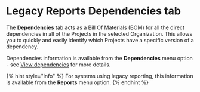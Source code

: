 # Legacy Reports Dependencies tab

The **Dependencies** tab acts as a Bill Of Materials (BOM) for all the direct dependencies in all of the Projects in the selected Organization. This allows you to quickly and easily identify which Projects have a specific version of a dependency.

Dependencies information is available from the **Dependencies** menu option - see [View dependencies](../../../manage-risk/reporting/dependencies-and-licenses/view-dependencies.md) for more details.

{% hint style="info" %}
For systems using legacy reporting, this information is available from the **Reports** menu option.
{% endhint %}
